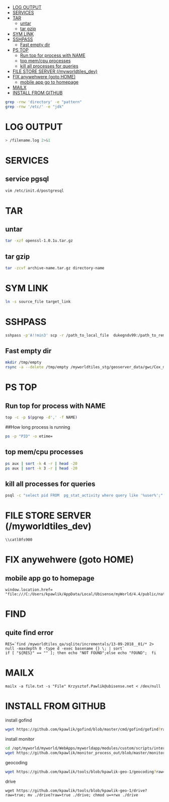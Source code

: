 * [LOG OUTPUT](#log-output)                                                         
* [SERVICES](#services)                                                             
* [TAR](#tar)                                                                       
  * [untar](#untar)                                                                 
  * [tar gzip](#tar-gzip)                                                           
* [SYM LINK](#sym-link)                                                             
* [SSHPASS](#sshpass)                                                               
  * [Fast empty dir](#fast-empty-dir)                                               
* [PS TOP](#ps-top)                                                                 
  * [Run top for process with NAME](#run-top-for-process-with-name)                 
  * [top mem/cpu processes](#top-memcpu-processes)                                  
  * [kill all processes for queries](#kill-all-processes-for-queries)               
* [FILE STORE SERVER (/myworldtiles\_dev)](#file-store-server-myworldtiles_dev)     
* [FIX anywehwere (goto HOME)](#fix-anywehwere-goto-home)                           
  * [mobile app go to homepage](#mobile-app-go-to-homepage)                         
* [MAILX](#mailx)                                                                   
* [INSTALL FROM GITHUB](#install-from-github)                                       


```sh
grep -rnw 'directory' -e "pattern"
grep -rnw '/etc/' -e "jdk"
```

# LOG OUTPUT

```sh
> /filename.log 2>&1
```

# SERVICES

## service pgsql
```sh
vim /etc/init.d/postgresql
```

# TAR

## untar
```sh
tar -xzf openssl-1.0.1u.tar.gz
```
## tar gzip
```sh
tar -zcvf archive-name.tar.gz directory-name
```

# SYM LINK
```sh
ln -s source_file target_link
```

# SSHPASS
```sh
sshpass -p'A!!min3' scp -r /path_to_local_file  dukegndv99:/path_to_remote_file
```
## Fast empty dir
```sh
mkdir /tmp/empty
rsync -a --delete /tmp/empty /myworldtiles_stg/geoserver_data/gwc/Cox_myWorld_cox_legacy_grid/
```

# PS TOP

## Run top for process with NAME
```sh
top -c -p $(pgrep -d',' -f NAME)
```
##How long process is running
```sh
ps -p "PID" -o etime=
```
## top mem/cpu processes
```sh
ps aux | sort -k 4 -r | head -20
ps aux | sort -k 3 -r | head -20
```

## kill all processes for queries  
```sh
psql -c "select pid FROM  pg_stat_activity where query like '%user%';" | cat|  awk '{print $1}' | xargs --no-run-if-empty kill $1
```

# FILE STORE SERVER (/myworldtiles_dev)

```
\\catl0fs900
```

# FIX anywehwere (goto HOME)

## mobile app go to homepage
```
window.location.href= "file:///C:/Users/kpawlik/AppData/Local/Ubisense/myWorld/4.4/public/nativeHome.html"
```
# FIND
## quite find error

```
RES=`find /myworldtiles_qa/sqlite/incrementals/13-09-2018__01/* 2> null -maxdepth 0 -type d -exec basename {} \; | sort`
if [ "${RES}" == "" ]; then echo "NOT FOUND";else echo "FOUND";  fi

```

# MAILX

```
mailx -a file.txt -s "File" Krzysztof.Pawlik@ubisense.net < /dev/null
```

# INSTALL FROM GITHUB

install gofind
```sh
wget https://github.com/kpawlik/gofind/blob/master/cmd/gofind/gofind?raw=true; mv ./gofind?raw=true ./gofind; chmod u=+rwx ./gofind
```
install monitor
```sh
cd /opt/myworld/myworld/WebApps/myworldapp/modules/custom/scripts/interfaces/mosaic/
wget https://github.com/kpawlik/monitor_process_out/blob/master/monitor_process_out?raw=true; mv ./monitor_process_out?raw=true ./monitor_process_out; chmod u=+rwx ./monitor_process_out
```
geocoding
```sh
wget https://github.com/kpawlik/tools/blob/kpawlik-geo-1/geocoding?raw=true; mv ./geocoding?raw=true ./geocoding; chmod u=+rwx ./geocoding
```
drive
```
wget https://github.com/kpawlik/tools/blob/kpawlik-geo-1/drive?raw=true; mv ./drive?raw=true ./drive; chmod u=+rwx ./drive
```
